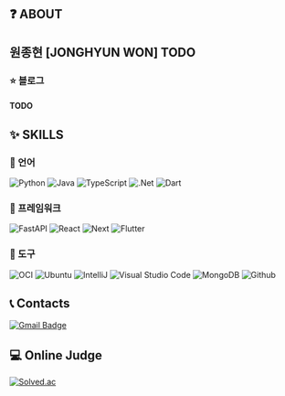## ❓ ABOUT

## 원종현 [JONGHYUN WON] TODO

### ⭐ 블로그

#### TODO

## ✨ SKILLS

### 📖 언어

![Python](https://img.shields.io/badge/Python-3776AB?style=for-the-badge&logo=Python&logoColor=white)
![Java](https://img.shields.io/badge/Java-F8981D?style=for-the-badge&logo=OpenJDK&logoColor=white)
![TypeScript](https://img.shields.io/badge/TypeScript-3178C6?style=for-the-badge&logo=TypeScript&logoColor=white)
![.Net](https://img.shields.io/badge/.Net-512BD4?style=for-the-badge&logo=.Net&logoColor=white)
![Dart](https://img.shields.io/badge/Dart-0175C2?style=for-the-badge&logo=Dart&logoColor=white)

### 🧬 프레임워크

![FastAPI](https://img.shields.io/badge/FastAPI-009688?style=for-the-badge&logo=FastAPI&logoColor=white)
![React](https://img.shields.io/badge/React-61DAFB?style=for-the-badge&logo=React&logoColor=white)
![Next](https://img.shields.io/badge/Next-000000?style=for-the-badge&logo=Next.js&logoColor=white)
![Flutter](https://img.shields.io/badge/Flutter-02569B?style=for-the-badge&logo=Flutter&logoColor=white)

### 🔧 도구

![OCI](https://img.shields.io/badge/OCI-F80000?style=for-the-badge&logo=Oracle&logoColor=white)
![Ubuntu](https://img.shields.io/badge/Ubuntu-E95420?style=for-the-badge&logo=Ubuntu&logoColor=white)
![IntelliJ](https://img.shields.io/badge/IntelliJ-000000?style=for-the-badge&logo=IntelliJ%20IDEA&logoColor=white)
![Visual Studio Code](https://img.shields.io/badge/VS%20Code-007ACC?style=for-the-badge&logo=VisualStudioCode&logoColor=white)
![MongoDB](https://img.shields.io/badge/MongoDB-47A248?style=for-the-badge&logo=MongoDB&logoColor=white)
![Github](https://img.shields.io/badge/Github-181717?style=for-the-badge&logo=Github&logoColor=white)

## 📞 Contacts
[![Gmail Badge](https://img.shields.io/badge/Gmail-Heebb0912.b-D14836?style=for-the-badge&logo=Gmail&logoColor=white)](mailto:heebb0912.b@gmail.com)

## 💻 Online Judge

[![Solved.ac](http://mazassumnida.wtf/api/mini/generate_badge?boj=render)](https://solved.ac/render)
